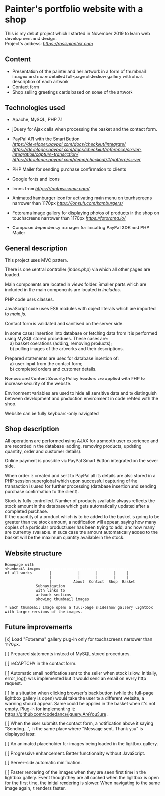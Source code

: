 # Painter's portfolio website with a shop 

This is my debut project which I started in November 2019 to learn web development and design.  
Project's address:  *https://rosiepiontek.com*

## Content

* Presentation of the painter and her artwork in a form of thumbnail images and more detailed full-page slideshow gallery with short description of each artwork
* Contact form 
* Shop selling greetings cards based on some of the artwork

## Technologies used

* Apache, MySQL, PHP 7.1

* jQuery  for Ajax calls when processing the basket and the contact form.
   
* PayPal API with the Smart Button  
*https://developer.paypal.com/docs/checkout/integrate/*  
*https://developer.paypal.com/docs/checkout/reference/server-integration/capture-transaction/*  
*https://developer.paypal.com/demo/checkout/#/pattern/server*

* PHP Mailer for sending purchase confirmation to clients

* Google fonts and icons

* Icons from *https://fontawesome.com/*

* Animated hamburger icon for activating main menu on touchscreens narrower than 1170px
*https://jonsuh.com/hamburgers/*

* Fotorama image gallery for displaying photos of products in the shop on touchscreens narrower than 1170px
*https://fotorama.io/*

* Composer dependency manager for installing PayPal SDK and PHP Mailer

## General description

This project uses MVC pattern.

There is one central controller (*index.php*) via which all other pages are loaded.

Main components are located in *views* folder.  Smaller parts which are included in the main components are located in *includes*.

PHP code uses classes.

JavaScript code uses ES6 modules with object literals which are imported to *main.js*.

Contact form is validated and sanitised on the server side.

In some cases insertion into database or fetching data from it is performed using MySQL stored procedures. These cases are:  
&nbsp;&nbsp;&nbsp;&nbsp;a) basket operations (adding, removing products);  
&nbsp;&nbsp;&nbsp;&nbsp;b) pulling images of the artworks and their descriptions.

Prepared statements are used for database insertion of:  
&nbsp;&nbsp;&nbsp;&nbsp;a) user input from the contact form;  
&nbsp;&nbsp;&nbsp;&nbsp;b) completed orders and customer details.
  
Nonces and Content Security Policy headers are applied with PHP to increase security of the website.

Environment variables are used to hide all sensitive data and to distinguish between development and production environment in code related with the shop.

Website can be fully keyboard-only navigated.

## Shop description

All operations are performed using AJAX for a smooth user experience and are recorded in the database (adding, removing products, updating quantity, order and customer details).

Online payment is possible via PayPal Smart Button integrated on the sever side.

When order is created and sent to PayPal all its details are also stored in a PHP session superglobal which upon successful capturing of the transaction is used for further processing (database insertion and sending purchase confirmation to the client).

Stock is fully controlled.
Number of products available always reflects the stock amount in the database which gets automatically updated after a completed purchase.  
If the quantity of a product which is to be added to the basket is going to be greater than the stock amount, a notification will appear, saying how many copies of a particular product user has been trying to add, and how many are currently available. In such case the amount automatically added to the basket will be the maximum quantity available in the stock.

## Website structure

```
Homepage with
thumbnail images ---------------------------------------
of all works        |            |       |       |     |
                    |            |       |       |     |
                    |          About  Contact  Shop  Basket
              Subnavigation
              with links to 
              artwork sections
              showing thumbnail images

* Each thumbnail image opens a full-page slideshow gallery lightbox with larger versions of the images.
``` 


## Future improvements  

 [x] Load "Fotorama" gallery plug-in only for touchscreens narrower than 1170px.

 [ ] Prepared statements instead of MySQL stored procedures.

 [ ] reCAPTCHA in the contact form.

 [ ] Automatic email notification sent to the seller when stock is low. Initially, error_log() was implemented but it would send an email on every http request.

 [ ] In a situation when clicking browser's back button (while the full-page lightbox gallery is open) would take the user to a different website, a warning should appear. Same could be applied in the basket when it's not empty. Plug-in for implementing it: https://github.com/codedance/jquery.AreYouSure .

 [ ] When the user submits the contact form, a notification above it saying "Sending...", in the same place where "Message sent. Thank you" is displayed later.

 [ ] An animated placeholder for images being loaded in the lightbox gallery.

 [ ] Progressive enhancement. Better functionality without JavaScript.

 [ ] Server-side automatic minification.

 [ ] Faster rendering of the images when they are seen first time in the lightbox gallery. Event though they are all cached when the lightbox is open for the first time, the initial rendering is slower. When navigating to the same image again, it renders faster. 
